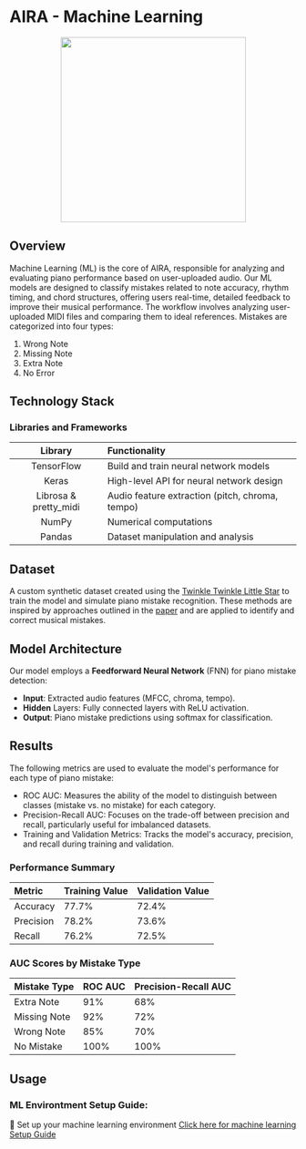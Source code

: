 # AIRA - Machine Learning

<p align="center" ><img src="https://upload.wikimedia.org/wikipedia/commons/thumb/a/ab/TensorFlow_logo.svg/512px-TensorFlow_logo.svg.png?20211220215155" width="325"/> </p>

## Overview

Machine Learning (ML) is the core of AIRA, responsible for analyzing and evaluating piano performance based on user-uploaded audio. Our ML models are designed to classify mistakes related to note accuracy, rhythm timing, and chord structures, offering users real-time, detailed feedback to improve their musical performance. The workflow involves analyzing user-uploaded MIDI files and comparing them to ideal references. Mistakes are categorized into four types: 
1. Wrong Note
2. Missing Note
3. Extra Note
4. No Error

## Technology Stack
### Libraries and Frameworks
| Library            | Functionality              |
|:------------------:|:--------------------------|
| TensorFlow         | Build and train neural network models           | 
| Keras              | High-level API for neural network design        | 
| Librosa & pretty_midi          | Audio feature extraction (pitch, chroma, tempo) | 
| NumPy              | Numerical computations                          | 
| Pandas             | Dataset manipulation and analysis               | 

## Dataset
A custom synthetic dataset created using the [Twinkle Twinkle Little Star](https://musescore.com/juliathezhu/twinkle-twinkle-little-star-easy) to train the model and simulate piano mistake recognition. These methods are inspired by approaches outlined in the [paper](https://repositori.upf.edu/bitstream/handle/10230/60657/morsi_SMC_simu.pdf?sequence=1&isAllowed=y) and are applied to identify and correct musical mistakes.

## Model Architecture
Our model employs a **Feedforward Neural Network** (FNN) for piano mistake detection:
- **Input**: Extracted audio features (MFCC, chroma, tempo).
- **Hidden** Layers: Fully connected layers with ReLU activation.
- **Output**: Piano mistake predictions using softmax for classification.

## Results
The following metrics are used to evaluate the model's performance for each type of piano mistake:
- ROC AUC: Measures the ability of the model to distinguish between classes (mistake vs. no mistake) for each category.
- Precision-Recall AUC: Focuses on the trade-off between precision and recall, particularly useful for imbalanced datasets.
- Training and Validation Metrics: Tracks the model's accuracy, precision, and recall during training and validation.

### Performance Summary
| **Metric**          | **Training Value**  | **Validation Value**  |
|:------------------  |:--------------------|:----------------------|
| Accuracy            | 77.7%               | 72.4%                 |
| Precision           | 78.2%               | 73.6%                 |
| Recall              | 76.2%               | 72.5%                 |

### AUC Scores by Mistake Type
| **Mistake Type**    | **ROC AUC**  | **Precision-Recall AUC**  |
|:------------------  |:-------------|:--------------------------|
| Extra Note          | 91%          | 68%                       |
| Missing Note        | 92%          | 72%                       |
| Wrong Note          | 85%          | 70%                       |
| No Mistake          | 100%         | 100%                      |

## Usage
### ML Environtment Setup Guide:
🚀 Set up your machine learning environment
[Click here for machine learning Setup Guide](https://github.com/TCHWG/)





